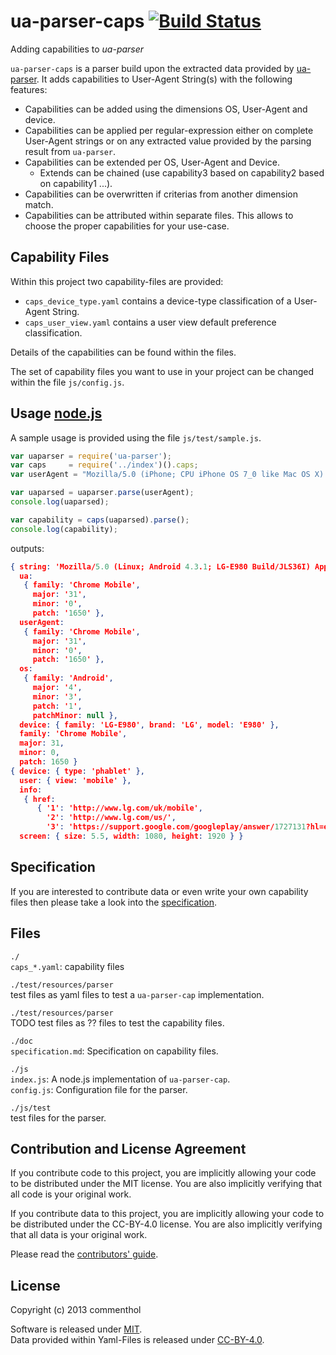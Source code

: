 ua-parser-caps [![Build Status](https://secure.travis-ci.org/commenthol/ua-parser-caps.png?branch=master)](https://travis-ci.org/commenthol/ua-parser-caps)
==============

Adding capabilities to *ua-parser*

`ua-parser-caps` is a parser build upon the extracted data provided by [ua-parser][ua-parser].
It adds capabilities to User-Agent String(s) with the following features:

* Capabilities can be added using the dimensions OS, User-Agent and device.
* Capabilities can be applied per regular-expression either on complete User-Agent strings or on any extracted value provided by the parsing result from `ua-parser`.
* Capabilities can be extended per OS, User-Agent and Device.
  * Extends can be chained (use capability3 based on capability2 based on capability1 ...).
* Capabilities can be overwritten if criterias from another dimension match. 
* Capabilities can be attributed within separate files. This allows to choose the proper capabilities for your use-case.


## Capability Files

Within this project two capability-files are provided:

* `caps_device_type.yaml` contains a device-type classification of a User-Agent String.
* `caps_user_view.yaml` contains a user view default preference classification.

Details of the capabilities can be found within the files.

The set of capability files you want to use in your project can be changed within the file `js/config.js`.


## Usage [node.js][nodejs]

A sample usage is provided using the file `js/test/sample.js`.

````js
var uaparser = require('ua-parser');
var caps     = require('../index')().caps;
var userAgent = "Mozilla/5.0 (iPhone; CPU iPhone OS 7_0 like Mac OS X) AppleWebKit/537.51.1 (KHTML, like Gecko) Mobile/11A465";

var uaparsed = uaparser.parse(userAgent);
console.log(uaparsed);

var capability = caps(uaparsed).parse();
console.log(capability);

````
outputs:

````json
{ string: 'Mozilla/5.0 (Linux; Android 4.3.1; LG-E980 Build/JLS36I) AppleWebKit/537.36 (KHTML, like Gecko) Chrome/31.0.1650.59 Mobile Safari/537.36',
  ua: 
   { family: 'Chrome Mobile',
     major: '31',
     minor: '0',
     patch: '1650' },
  userAgent: 
   { family: 'Chrome Mobile',
     major: '31',
     minor: '0',
     patch: '1650' },
  os: 
   { family: 'Android',
     major: '4',
     minor: '3',
     patch: '1',
     patchMinor: null },
  device: { family: 'LG-E980', brand: 'LG', model: 'E980' },
  family: 'Chrome Mobile',
  major: 31,
  minor: 0,
  patch: 1650 }
{ device: { type: 'phablet' },
  user: { view: 'mobile' },
  info: 
   { href: 
      { '1': 'http://www.lg.com/uk/mobile',
        '2': 'http://www.lg.com/us/',
        '3': 'https://support.google.com/googleplay/answer/1727131?hl=en#L' } },
  screen: { size: 5.5, width: 1080, height: 1920 } }
````

## Specification

If you are interested to contribute data or even write your own capability files then please take a look into the [specification][spec].


## Files 


`./` <br>
`caps_*.yaml`: capability files 

`./test/resources/parser` <br>
test files as yaml files to test a `ua-parser-cap` implementation. <br>

`./test/resources/parser` <br>
TODO test files as ?? files to test the capability files.
 
`./doc` <br>
`specification.md`: Specification on capability files.

`./js` <br>
`index.js`: A node.js implementation of `ua-parser-cap`. <br>
`config.js`: Configuration file for the parser.

`./js/test` <br>
test files for the parser.


## Contribution and License Agreement

If you contribute code to this project, you are implicitly allowing your code to be distributed under the MIT license. You are also implicitly verifying that all code is your original work.

If you contribute data to this project, you are implicitly allowing your code to be distributed under the CC-BY-4.0 license. You are also implicitly verifying that all data is your original work.

Please read the [contributors' guide][contribute].


## License

Copyright (c) 2013 commenthol 

Software is released under [MIT][license]. <br>
Data provided within Yaml-Files is released under [CC-BY-4.0][license].


[nodejs]: http://nodejs.org
[ua-parser]: https://github.com/tobie/ua-parser
[license]: ./LICENSE
[contribute]: ./CONTRIBUTING.md
[spec]: ./doc/specification.md
